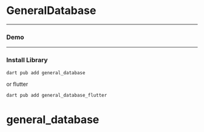 # GeneralDatabase


---

### Demo

---

### Install Library

```bash
dart pub add general_database
```

or flutter

```bash
dart pub add general_database_flutter
```
 # general_database
